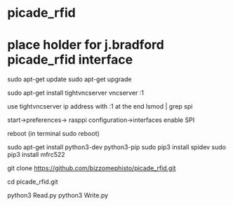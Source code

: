 # picade_rfid
# place holder for j.bradford picade_rfid interface
sudo apt-get update
sudo apt-get upgrade

sudo apt-get install tightvncserver
vncserver :1

use tightvncserver ip address with :1 at the end
lsmod | grep spi

start->preferences-> rasppi configuration->interfaces
enable SPI

reboot
(in terminal sudo reboot)

sudo apt-get install python3-dev python3-pip
sudo pip3 install spidev
sudo pip3 install mfrc522


git clone https://github.com/bizzomephisto/picade_rfid.git

cd picade_rfid.git

python3 Read.py
python3 Write.py
